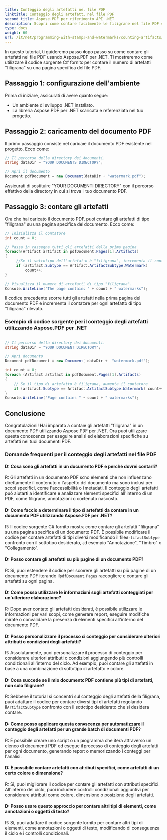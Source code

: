 ```yaml
---
title: Conteggio degli artefatti nel file PDF
linktitle: Conteggio degli artefatti nel file PDF
second_title: Aspose.PDF per riferimento API .NET
description: Scopri come contare facilmente le filigrane nel file PDF con Aspose.PDF per .NET.
type: docs
weight: 60
url: /it/net/programming-with-stamps-and-watermarks/counting-artifacts/
---
```

In questo tutorial, ti guideremo passo dopo passo su come contare gli artefatti nel file PDF usando Aspose.PDF per .NET. Ti mostreremo come utilizzare il codice sorgente C# fornito per contare il numero di artefatti "filigrana" su una pagina specifica del file PDF.

## Passaggio 1: configurazione dell'ambiente

Prima di iniziare, assicurati di avere quanto segue:

- Un ambiente di sviluppo .NET installato.
- La libreria Aspose.PDF per .NET scaricata e referenziata nel tuo progetto.

## Passaggio 2: caricamento del documento PDF

Il primo passaggio consiste nel caricare il documento PDF esistente nel progetto. Ecco come:

```csharp
// Il percorso della directory dei documenti.
string dataDir = "YOUR DOCUMENTS DIRECTORY";

// Apri il documento
Document pdfDocument = new Document(dataDir + "watermark.pdf");
```

Assicurati di sostituire "YOUR DOCUMENTI DIRECTORY" con il percorso effettivo della directory in cui si trova il tuo documento PDF.

## Passaggio 3: contare gli artefatti

Ora che hai caricato il documento PDF, puoi contare gli artefatti di tipo "filigrana" su una pagina specifica del documento. Ecco come:

```csharp
// Inizializza il contatore
int count = 0;

// Passa in rassegna tutti gli artefatti della prima pagina
foreach(Artifact artifact in pdfDocument.Pages[1].Artifacts)
{
     //Se il sottotipo dell'artefatto è "filigrana", incrementa il contatore
     if (artifact.Subtype == Artifact.ArtifactSubtype.Watermark)
         count++;
}

// Visualizza il numero di artefatti di tipo "filigrana".
Console.WriteLine("The page contains " + count + " watermarks");
```

Il codice precedente scorre tutti gli artefatti nella prima pagina del documento PDF e incrementa il contatore per ogni artefatto di tipo "filigrana" rilevato.

### Esempio di codice sorgente per il conteggio degli artefatti utilizzando Aspose.PDF per .NET 
```csharp

// Il percorso della directory dei documenti.
string dataDir = "YOUR DOCUMENT DIRECTORY";

// Apri documento
Document pdfDocument = new Document( dataDir +  "watermark.pdf");

int count = 0;
foreach (Artifact artifact in pdfDocument.Pages[1].Artifacts)
{
	// Se il tipo di artefatto è filigrana, aumenta il contatore
	if (artifact.Subtype == Artifact.ArtifactSubtype.Watermark) count++;
}
Console.WriteLine("Page contains " + count + " watermarks");

```

## Conclusione

Congratulazioni! Hai imparato a contare gli artefatti "filigrana" in un documento PDF utilizzando Aspose.PDF per .NET. Ora puoi utilizzare questa conoscenza per eseguire analisi ed elaborazioni specifiche su artefatti nei tuoi documenti PDF.

### Domande frequenti per il conteggio degli artefatti nel file PDF

#### D: Cosa sono gli artefatti in un documento PDF e perché dovrei contarli?

R: Gli artefatti in un documento PDF sono elementi che non influenzano direttamente il contenuto o l'aspetto del documento ma sono inclusi per scopi specifici, come l'accessibilità o i metadati. Il conteggio degli artefatti può aiutarti a identificare e analizzare elementi specifici all'interno di un PDF, come filigrane, annotazioni o contenuto nascosto.

#### D: Come faccio a determinare il tipo di artefatti da contare in un documento PDF utilizzando Aspose.PDF per .NET?

 R: Il codice sorgente C# fornito mostra come contare gli artefatti "filigrana" su una pagina specifica di un documento PDF. È possibile modificare il codice per contare artefatti di tipi diversi modificando il file`ArtifactSubtype` confronto con il sottotipo desiderato, ad esempio "Annotazione", "Timbro" o "Collegamento".

#### D: Posso contare gli artefatti su più pagine di un documento PDF?

 R: Sì, puoi estendere il codice per scorrere gli artefatti su più pagine di un documento PDF iterando il`pdfDocument.Pages` raccogliere e contare gli artefatti su ogni pagina.

#### D: Come posso utilizzare le informazioni sugli artefatti conteggiati per un'ulteriore elaborazione?

R: Dopo aver contato gli artefatti desiderati, è possibile utilizzare le informazioni per vari scopi, come generare report, eseguire modifiche mirate o convalidare la presenza di elementi specifici all'interno del documento PDF.

#### D: Posso personalizzare il processo di conteggio per considerare ulteriori attributi o condizioni degli artefatti?

R: Assolutamente, puoi personalizzare il processo di conteggio per considerare ulteriori attributi o condizioni aggiungendo più controlli condizionali all'interno del ciclo. Ad esempio, puoi contare gli artefatti in base a una combinazione di sottotipo di artefatto e colore.

#### D: Cosa succede se il mio documento PDF contiene più tipi di artefatti, non solo filigrane?

 R: Sebbene il tutorial si concentri sul conteggio degli artefatti della filigrana, puoi adattare il codice per contare diversi tipi di artefatti regolando il`ArtifactSubtype` confronto con il sottotipo desiderato che si desidera contare.

#### D: Come posso applicare questa conoscenza per automatizzare il conteggio degli artefatti per un grande batch di documenti PDF?

R: È possibile creare uno script o un programma che itera attraverso un elenco di documenti PDF ed esegue il processo di conteggio degli artefatti per ogni documento, generando report o memorizzando i conteggi per l'analisi.

#### D: È possibile contare artefatti con attributi specifici, come artefatti di un certo colore o dimensione?

R: Sì, puoi migliorare il codice per contare gli artefatti con attributi specifici. All'interno del ciclo, puoi includere controlli condizionali aggiuntivi per considerare attributi come colore, dimensione o posizione degli artefatti.

#### D: Posso usare questo approccio per contare altri tipi di elementi, come annotazioni o oggetti di testo?

R: Sì, puoi adattare il codice sorgente fornito per contare altri tipi di elementi, come annotazioni o oggetti di testo, modificando di conseguenza il ciclo e i controlli condizionali.